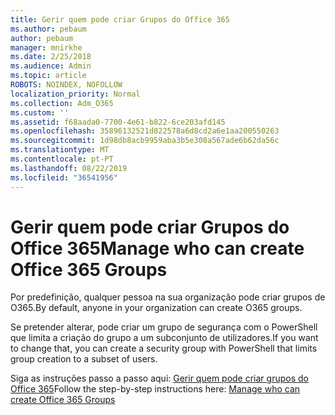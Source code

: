 ```yaml
---
title: Gerir quem pode criar Grupos do Office 365
ms.author: pebaum
author: pebaum
manager: mnirkhe
ms.date: 2/25/2018
ms.audience: Admin
ms.topic: article
ROBOTS: NOINDEX, NOFOLLOW
localization_priority: Normal
ms.collection: Adm_O365
ms.custom: ''
ms.assetid: f68aada0-7700-4e61-b822-6ce203afd145
ms.openlocfilehash: 35896132521d822578a6d8cd2a6e1aa200550263
ms.sourcegitcommit: 1d98db8acb9959aba3b5e308a567ade6b62da56c
ms.translationtype: MT
ms.contentlocale: pt-PT
ms.lasthandoff: 08/22/2019
ms.locfileid: "36541956"
---
```

# <a name="manage-who-can-create-office-365-groups"></a><span data-ttu-id="28f41-102">Gerir quem pode criar Grupos do Office 365</span><span class="sxs-lookup"><span data-stu-id="28f41-102">Manage who can create Office 365 Groups</span></span>

<span data-ttu-id="28f41-103">Por predefinição, qualquer pessoa na sua organização pode criar grupos de O365.</span><span class="sxs-lookup"><span data-stu-id="28f41-103">By default, anyone in your organization can create O365 groups.</span></span>
  
<span data-ttu-id="28f41-104">Se pretender alterar, pode criar um grupo de segurança com o PowerShell que limita a criação do grupo a um subconjunto de utilizadores.</span><span class="sxs-lookup"><span data-stu-id="28f41-104">If you want to change that, you can create a security group with PowerShell that limits group creation to a subset of users.</span></span>
  
<span data-ttu-id="28f41-105">Siga as instruções passo a passo aqui: [Gerir quem pode criar grupos do Office 365](https://support.office.com/article/4c46c8cb-17d0-44b5-9776-005fced8e618)</span><span class="sxs-lookup"><span data-stu-id="28f41-105">Follow the step-by-step instructions here: [Manage who can create Office 365 Groups](https://support.office.com/article/4c46c8cb-17d0-44b5-9776-005fced8e618)</span></span>
  

